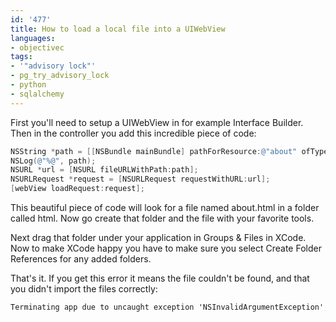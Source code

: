 ```yaml
---
id: '477'
title: How to load a local file into a UIWebView
languages:
- objectivec
tags:
- '"advisory lock"'
- pg_try_advisory_lock
- python
- sqlalchemy
---
```

First you'll need to setup a UIWebView in for example Interface Builder. Then in the controller you add this incredible piece of code:


```objectivec
NSString *path = [[NSBundle mainBundle] pathForResource:@"about" ofType:@"html" inDirectory:@"html"];
NSLog(@"%@", path);
NSURL *url = [NSURL fileURLWithPath:path];
NSURLRequest *request = [NSURLRequest requestWithURL:url];
[webView loadRequest:request];
```
    

This beautiful piece of code will look for a file named about.html in a folder called html. Now go create that folder and the file with your favorite tools.

Next drag that folder under your application in Groups & Files in XCode. Now to make XCode happy you have to make sure you select Create Folder References for any added folders.

That's it. If you get this error it means the file couldn't be found, and that you didn't import the files correctly:


```objectivec
Terminating app due to uncaught exception 'NSInvalidArgumentException', reason: '*** -[NSURL initFileURLWithPath:]: nil string parameter'
```
    

